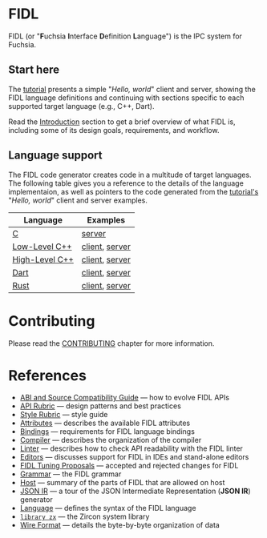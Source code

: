 # FIDL

FIDL (or "**F**uchsia **I**nterface **D**efinition **L**anguage") is the IPC system for Fuchsia.

## Start here

The [tutorial](tutorial/README.md) presents a simple "*Hello, world*" client
and server, showing the FIDL language definitions and continuing with sections
specific to each supported target language (e.g., C++, Dart).

Read the [Introduction](intro/README.md) section to get a brief overview of what FIDL is,
including some of its design goals, requirements, and workflow.

## Language support

The FIDL code generator creates code in a multitude of target languages.
The following table gives you a reference to the details of the language implementaion,
as well as pointers to the code generated from the [tutorial's](tutorial/README.md)
"*Hello, world*" client and server examples.

Language                     | Examples
-----------------------------|---------------------------------------------
[C][c-lang]                  |                        [server][csrv-ex]
[Low-Level C++][llcpp-lang]  | [client][llcppcli-ex], [server][llcppsrv-ex]
[High-Level C++][hlcpp-lang] | [client][hlcppcli-ex], [server][hlcppsrv-ex]
[Dart][dart-lang]            | [client][dartcli-ex],  [server][dartsrv-ex]
[Rust][rust-lang]            | [client][rustcli-ex],  [server][rustsrv-ex]

# Contributing
Please read the [CONTRIBUTING](CONTRIBUTING.md) chapter for more information.

# References

* [ABI and Source Compatibility Guide](reference/abi-compat.md) &mdash; how to evolve FIDL APIs
* [API Rubric][fidl-api] &mdash; design patterns and best practices
* [Style Rubric][fidl-style] &mdash; style guide
* [Attributes](reference/attributes.md) &mdash; describes the available FIDL attributes
* [Bindings](reference/bindings.md) &mdash; requirements for FIDL language bindings
* [Compiler](reference/compiler.md) &mdash; describes the organization of the compiler
* [Linter](reference/linter.md) &mdash; describes how to check API readability with the FIDL linter
* [Editors](reference/editors.md) &mdash; discusses support for FIDL in IDEs and stand-alone editors
* [FIDL Tuning Proposals](reference/ftp/README.md) &mdash; accepted and rejected changes for FIDL
* [Grammar](reference/grammar.md) &mdash; the FIDL grammar
* [Host](reference/host.md) &mdash; summary of the parts of FIDL that are allowed on host
* [JSON IR](reference/json-ir.md) &mdash; a tour of the JSON Intermediate Representation
  (**JSON IR**) generator
* [Language](reference/language.md) &mdash; defines the syntax of the FIDL language
* [`library zx`](reference/library-zx.md) &mdash; the Zircon system library
* [Wire Format](reference/wire-format/README.md) &mdash; details the byte-by-byte organization
  of data

<!-- xrefs -->
[fidl-style]: /docs/development/languages/fidl/style.md
[fidl-api]: /docs/development/api/fidl.md

<!-- these in particular make the table manageable, and have the form:
     <language>-lang (the language part)
     <language>cli-ex (the client example)
     <language>srv-ex (the server example)
-->

[c-lang]: tutorial/tutorial-c.md
[csrv-ex]: /garnet/examples/fidl/echo_server_c/

[llcpp-lang]: tutorial/tutorial-llcpp.md
[llcppcli-ex]: /garnet/examples/fidl/echo_client_llcpp/
[llcppsrv-ex]: /garnet/examples/fidl/echo_server_llcpp/

[hlcpp-lang]: tutorial/tutorial-cpp.md
[hlcppcli-ex]: /garnet/examples/fidl/echo_client_cpp/
[hlcppsrv-ex]: /garnet/examples/fidl/echo_server_cpp/

[dart-lang]: /docs/development/languages/fidl/tutorial/tutorial-dart.md
[dartcli-ex]: https://fuchsia.googlesource.com/topaz/+/master/examples/fidl/echo_client_async_dart/
[dartsrv-ex]: https://fuchsia.googlesource.com/topaz/+/master/examples/fidl/echo_server_async_dart/

[rust-lang]: /docs/development/languages/fidl/tutorial/tutorial-rust.md
[rustcli-ex]: /garnet/examples/fidl/echo_client_rust/
[rustsrv-ex]: /garnet/examples/fidl/echo_server_rust/

